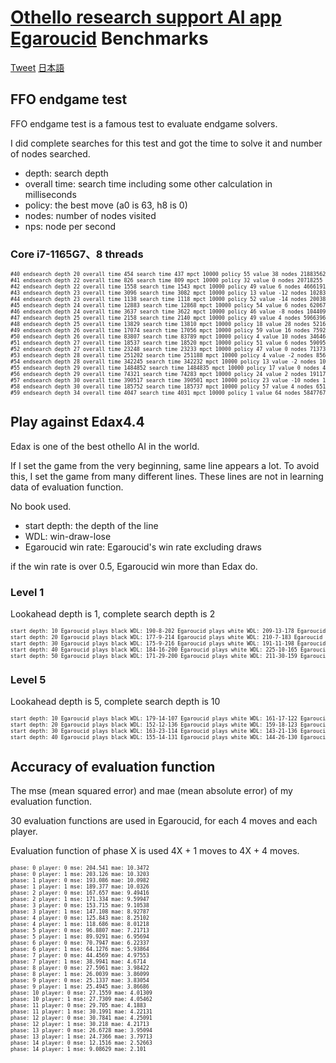 # [Othello research support AI app Egaroucid](https://www.egaroucid-app.nyanyan.dev/) Benchmarks

<a href="https://twitter.com/share?ref_src=twsrc%5Etfw" class="twitter-share-button" data-text="Othello research support AI app Egaroucid" data-url="https://www.egaroucid-app.nyanyan.dev/" data-hashtags="egaroucid" data-related="takuto_yamana,Nyanyan_Cube" data-show-count="false">Tweet</a><script async src="https://platform.twitter.com/widgets.js" charset="utf-8"></script> <a href=./../ja/>日本語</a>

## FFO endgame test

FFO endgame test is a famous test to evaluate endgame solvers.

I did complete searches for this test and got the time to solve it and number of nodes searched.

* depth: search depth
* overall time: search time including some other calculation in milliseconds
* policy: the best move (a0 is 63, h8 is 0)
* nodes: number of nodes visited
* nps: node per second

### Core i7-1165G7、8 threads

<div style="font-size:60%"><pre>#40 endsearch depth 20 overall time 454 search time 437 mpct 10000 policy 55 value 38 nodes 21883562 nps 50076800
#41 endsearch depth 22 overall time 826 search time 809 mpct 10000 policy 32 value 0 nodes 20718255 nps 25609709
#42 endsearch depth 22 overall time 1558 search time 1543 mpct 10000 policy 49 value 6 nodes 46661916 nps 30241034
#43 endsearch depth 23 overall time 3096 search time 3082 mpct 10000 policy 13 value -12 nodes 102837142 nps 33367015
#44 endsearch depth 23 overall time 1138 search time 1118 mpct 10000 policy 52 value -14 nodes 20038331 nps 17923372
#45 endsearch depth 24 overall time 12883 search time 12868 mpct 10000 policy 54 value 6 nodes 620671228 nps 48233698
#46 endsearch depth 24 overall time 3637 search time 3622 mpct 10000 policy 46 value -8 nodes 104409194 nps 28826392
#47 endsearch depth 25 overall time 2158 search time 2140 mpct 10000 policy 49 value 4 nodes 59663965 nps 27880357
#48 endsearch depth 25 overall time 13829 search time 13810 mpct 10000 policy 18 value 28 nodes 521653685 nps 37773619
#49 endsearch depth 26 overall time 17074 search time 17056 mpct 10000 policy 59 value 16 nodes 759255959 nps 44515476
#50 endsearch depth 26 overall time 83807 search time 83789 mpct 10000 policy 4 value 10 nodes 3464616181 nps 41349296
#51 endsearch depth 27 overall time 18537 search time 18520 mpct 10000 policy 51 value 6 nodes 590955123 nps 31909023
#52 endsearch depth 27 overall time 23248 search time 23233 mpct 10000 policy 47 value 0 nodes 713734705 nps 30720729
#53 endsearch depth 28 overall time 251202 search time 251188 mpct 10000 policy 4 value -2 nodes 8562663481 nps 34088664
#54 endsearch depth 28 overall time 342245 search time 342232 mpct 10000 policy 13 value -2 nodes 10929039954 nps 31934593
#55 endsearch depth 29 overall time 1484852 search time 1484835 mpct 10000 policy 17 value 0 nodes 41169384044 nps 27726571
#56 endsearch depth 29 overall time 74321 search time 74283 mpct 10000 policy 24 value 2 nodes 1911766004 nps 25736251
#57 endsearch depth 30 overall time 390517 search time 390501 mpct 10000 policy 23 value -10 nodes 11861268107 nps 30374488
#58 endsearch depth 30 overall time 185752 search time 185737 mpct 10000 policy 57 value 4 nodes 6519574712 nps 35101109
#59 endsearch depth 34 overall time 4047 search time 4031 mpct 10000 policy 1 value 64 nodes 58477674 nps 14506989</pre></div>


## Play against Edax4.4

Edax is one of the best othello AI in the world.

If I set the game from the very beginning, same line appears a lot. To avoid this, I set the game from many different lines. These lines are not in learning data of evaluation function.

No book used.

* start depth: the depth of the line
* WDL: win-draw-lose
* Egaroucid win rate: Egaroucid's win rate excluding draws

if the win rate is over 0.5, Egaroucid win more than Edax do.

### Level 1

Lookahead depth is 1, complete search depth is 2

<div style="font-size:60%"><pre>start depth: 10 Egaroucid plays black WDL: 190-8-202 Egaroucid plays white WDL: 209-13-178 Egaroucid win rate: 0.5121951219512195 
start depth: 20 Egaroucid plays black WDL: 177-9-214 Egaroucid plays white WDL: 210-7-183 Egaroucid win rate: 0.49362244897959184 
start depth: 30 Egaroucid plays black WDL: 175-9-216 Egaroucid plays white WDL: 191-11-198 Egaroucid win rate: 0.46923076923076923
start depth: 40 Egaroucid plays black WDL: 184-16-200 Egaroucid plays white WDL: 225-10-165 Egaroucid win rate: 0.5284237726098191
start depth: 50 Egaroucid plays black WDL: 171-29-200 Egaroucid plays white WDL: 211-30-159 Egaroucid win rate: 0.5155195681511471</pre></div>

### Level 5

Lookahead depth is 5, complete search depth is 10

<div style="font-size:60%"><pre>start depth: 10 Egaroucid plays black WDL: 179-14-107 Egaroucid plays white WDL: 161-17-122 Egaroucid win rate: 0.5975395430579965
start depth: 20 Egaroucid plays black WDL: 152-12-136 Egaroucid plays white WDL: 159-18-123 Egaroucid win rate: 0.5456140350877193
start depth: 30 Egaroucid plays black WDL: 163-23-114 Egaroucid plays white WDL: 143-21-136 Egaroucid win rate: 0.5503597122302158
start depth: 40 Egaroucid plays black WDL: 155-14-131 Egaroucid plays white WDL: 144-26-130 Egaroucid win rate: 0.5339285714285714</pre></div>


## Accuracy of evaluation function

The mse (mean squared error) and mae (mean absolute error) of my evaluation function.

30 evaluation functions are used in Egaroucid, for each 4 moves and each player.

Evaluation function of phase X is used 4X + 1 moves to 4X + 4 moves.

<div style="font-size:60%"><pre>phase: 0 player: 0 mse: 204.541 mae: 10.3472
phase: 0 player: 1 mse: 203.126 mae: 10.3203
phase: 1 player: 0 mse: 193.086 mae: 10.0982
phase: 1 player: 1 mse: 189.377 mae: 10.0326
phase: 2 player: 0 mse: 167.657 mae: 9.49416
phase: 2 player: 1 mse: 171.334 mae: 9.59947
phase: 3 player: 0 mse: 153.715 mae: 9.10538
phase: 3 player: 1 mse: 147.108 mae: 8.92787
phase: 4 player: 0 mse: 125.843 mae: 8.25102
phase: 4 player: 1 mse: 118.686 mae: 8.01218
phase: 5 player: 0 mse: 96.8807 mae: 7.21713
phase: 5 player: 1 mse: 89.9291 mae: 6.95694
phase: 6 player: 0 mse: 70.7947 mae: 6.22337
phase: 6 player: 1 mse: 64.1276 mae: 5.93864
phase: 7 player: 0 mse: 44.4569 mae: 4.97553
phase: 7 player: 1 mse: 38.9941 mae: 4.6714
phase: 8 player: 0 mse: 27.5961 mae: 3.98422
phase: 8 player: 1 mse: 26.0039 mae: 3.86099
phase: 9 player: 0 mse: 25.1337 mae: 3.83054
phase: 9 player: 1 mse: 25.4945 mae: 3.86686
phase: 10 player: 0 mse: 27.1559 mae: 4.01309
phase: 10 player: 1 mse: 27.7309 mae: 4.05462
phase: 11 player: 0 mse: 29.705 mae: 4.1883
phase: 11 player: 1 mse: 30.1991 mae: 4.22131
phase: 12 player: 0 mse: 30.7841 mae: 4.25091
phase: 12 player: 1 mse: 30.218 mae: 4.21713
phase: 13 player: 0 mse: 26.6728 mae: 3.95094
phase: 13 player: 1 mse: 24.7366 mae: 3.79713
phase: 14 player: 0 mse: 12.1516 mae: 2.52663
phase: 14 player: 1 mse: 9.08629 mae: 2.101</pre></div>
